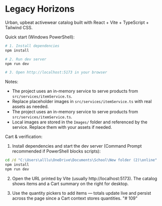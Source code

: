 # Legacy Horizons

Urban, upbeat activewear catalog built with React + Vite + TypeScript + Tailwind CSS.

Quick start (Windows PowerShell):

```powershell
# 1. Install dependencies
npm install

# 2. Run dev server
npm run dev

# 3. Open http://localhost:5173 in your browser
```

Notes:
- The project uses an in-memory service to serve products from `src/services/itemService.ts`.
- Replace placeholder images in `src/services/itemService.ts` with real assets as needed.
 - The project uses an in-memory service to serve products from `src/services/itemService.ts`.
 - Local images are stored in the `Images/` folder and referenced by the service. Replace them with your assets if needed.

Cart & verification:

1. Install dependencies and start the dev server (Command Prompt recommended if PowerShell blocks scripts):

```cmd
cd /d "C:\Users\alllu\OneDrive\Documents\School\New folder (2)\online"
npm install
npm run dev
```

2. Open the URL printed by Vite (usually http://localhost:5173). The catalog shows items and a Cart summary on the right for desktop.

3. Use the quantity pickers to add items — totals update live and persist across the page since a Cart context stores quantities.
"# 109" 
